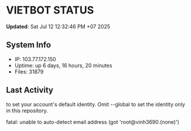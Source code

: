 # VIETBOT STATUS
**Updated**: Sat Jul 12 12:32:46 PM +07 2025

## System Info
- IP: 103.77.172.150
- Uptime: up 6 days, 16 hours, 20 minutes
- Files: 31879

## Last Activity

to set your account's default identity.
Omit --global to set the identity only in this repository.

fatal: unable to auto-detect email address (got 'root@vinh3690.(none)')
